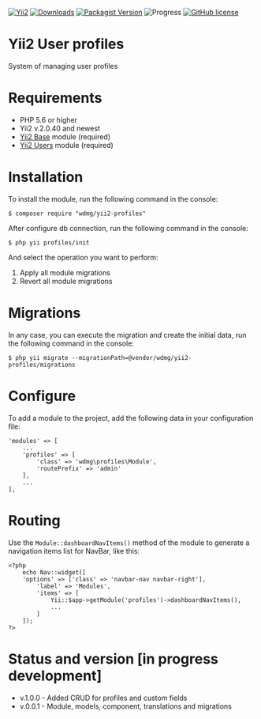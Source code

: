 [![Yii2](https://img.shields.io/badge/required-Yii2_v2.0.33-blue.svg)](https://packagist.org/packages/yiisoft/yii2)
[![Downloads](https://img.shields.io/packagist/dt/wdmg/yii2-profiles.svg)](https://packagist.org/packages/wdmg/yii2-profiles)
[![Packagist Version](https://img.shields.io/packagist/v/wdmg/yii2-profiles.svg)](https://packagist.org/packages/wdmg/yii2-profiles)
![Progress](https://img.shields.io/badge/progress-in_development-red.svg)
[![GitHub license](https://img.shields.io/github/license/wdmg/yii2-profiles.svg)](https://github.com/wdmg/yii2-profiles/blob/master/LICENSE)

# Yii2 User profiles
System of managing user profiles

# Requirements 
* PHP 5.6 or higher
* Yii2 v.2.0.40 and newest
* [Yii2 Base](https://github.com/wdmg/yii2-base) module (required)
* [Yii2 Users](https://github.com/wdmg/yii2-users) module (required)

# Installation
To install the module, run the following command in the console:

`$ composer require "wdmg/yii2-profiles"`

After configure db connection, run the following command in the console:

`$ php yii profiles/init`

And select the operation you want to perform:
  1) Apply all module migrations
  2) Revert all module migrations

# Migrations
In any case, you can execute the migration and create the initial data, run the following command in the console:

`$ php yii migrate --migrationPath=@vendor/wdmg/yii2-profiles/migrations`

# Configure
To add a module to the project, add the following data in your configuration file:

    'modules' => [
        ...
        'profiles' => [
            'class' => 'wdmg\profiles\Module',
            'routePrefix' => 'admin'
        ],
        ...
    ],

# Routing
Use the `Module::dashboardNavItems()` method of the module to generate a navigation items list for NavBar, like this:

    <?php
        echo Nav::widget([
        'options' => ['class' => 'navbar-nav navbar-right'],
            'label' => 'Modules',
            'items' => [
                Yii::$app->getModule('profiles')->dashboardNavItems(),
                ...
            ]
        ]);
    ?>

# Status and version [in progress development]
* v.1.0.0 - Added CRUD for profiles and custom fields
* v.0.0.1 - Module, models, component, translations and migrations